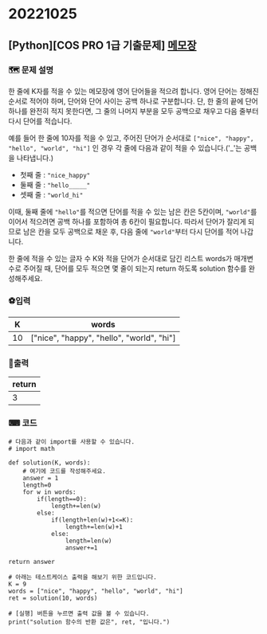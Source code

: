 # 20221025
## [Python][COS PRO 1급 기출문제]  [메모장](https://school.programmers.co.kr/learn/courses/11133/lessons/71167)

### 🗺 문제 설명

한 줄에 K자를 적을 수 있는 메모장에 영어 단어들을 적으려 합니다. 영어 단어는 정해진 순서로 적어야 하며, 단어와 단어 사이는 공백 하나로 구분합니다. 단, 한 줄의 끝에 단어 하나를 완전히 적지 못한다면, 그 줄의 나머지 부분을 모두 공백으로 채우고 다음 줄부터 다시 단어를 적습니다.

예를 들어 한 줄에 10자를 적을 수 있고, 주어진 단어가 순서대로  `["nice", "happy", "hello", "world", "hi"]`  인 경우 각 줄에 다음과 같이 적을 수 있습니다.('_'는 공백을 나타냅니다.)

-   첫째 줄 :  `"nice_happy"`
-   둘째 줄 :  `"hello_____"`
-   셋째 줄 :  `"world_hi"`

이때, 둘째 줄에  `"hello"`를 적으면 단어를 적을 수 있는 남은 칸은 5칸이며,  `"world"`를 이어서 적으려면 공백 하나를 포함하여 총 6칸이 필요합니다. 따라서 단어가 잘리게 되므로 남은 칸을 모두 공백으로 채운 후, 다음 줄에  `"world"`부터 다시 단어를 적어 나갑니다.

한 줄에 적을 수 있는 글자 수 K와 적을 단어가 순서대로 담긴 리스트 words가 매개변수로 주어질 때, 단어를 모두 적으면 몇 줄이 되는지 return 하도록 solution 함수를 완성해주세요.

### ⚽입력
|K|words|
|--|--|
|10|["nice", "happy", "hello", "world", "hi"]|


### 🥇출력
|return|
|--|
|3|

### ⌨ 코드
	# 다음과 같이 import를 사용할 수 있습니다.
	# import math

	def solution(K, words):
	    # 여기에 코드를 작성해주세요.
	    answer = 1
	    length=0
	    for w in words:
	        if(length==0):
	            length+=len(w)
	        else:
	            if(length+len(w)+1<=K):
	                length+=len(w)+1
	            else:
	                length=len(w)
	                answer+=1
                
    return answer
	
	# 아래는 테스트케이스 출력을 해보기 위한 코드입니다.
	K = 9
	words = ["nice", "happy", "hello", "world", "hi"]
	ret = solution(10, words)

	# [실행] 버튼을 누르면 출력 값을 볼 수 있습니다.
	print("solution 함수의 반환 값은", ret, "입니다.")

